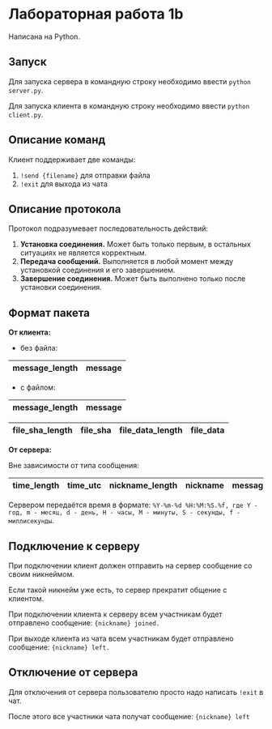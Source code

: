 # Лабораторная работа 1b

Написана на Python. 

## Запуск
Для запуска сервера в командную строку необходимо ввести `python server.py`.

Для запуска клиента в командную строку необходимо ввести `python client.py`.

## Описание команд 
Клиент поддерживает две команды:
1) `!send {filename}` для отправки файла
2) `!exit` для выхода из чата

## Описание протокола
Протокол подразумевает последовательность действий:

1) **Установка соединения.** Может быть только первым, в остальных ситуациях не является корректным.
2) **Передача сообщений.** Выполняется в любой момент между установкой соединения и его завершением.
3) **Завершение соединения.** Может быть выполнено только после установки соединения.

## Формат пакета

**От клиента:**
+ без файла:

message_length | message |
--- | --- |

+ с файлом:

message_length | message 
--- | --- |

file_sha_length | file_sha | file_data_length | file_data
--- | --- | --- | --- |

**От сервера:**

Вне зависимости от типа сообщения:

time_length | time_utc | nickname_length | nickname | message_length | message |
--- | --- | --- | --- | --- | --- |

Сервером передаётся время в формате: `%Y-%m-%d %H:%M:%S.%f, где Y - год, m - месяц, d - день, H - часы, M - минуты, S - секунды, f - миллисекунды`.

## Подключение к серверу
При подключении клиент должен отправить на сервер сообщение со своим никнеймом. 

Если такой никнейм уже есть, то сервер прекратит общение с клиентом.

При подключении клиента к серверу всем участникам будет отправлено сообщение:
`{nickname} joined.`

При выходе клиента из чата всем участникам будет отправлено сообщение: 
`{nickname} left.`

## Отключение от сервера

Для отключения от сервера пользователю просто надо написать `!exit` в чат. 

После этого все участники чата получат сообщение:
`{nickname} left`
